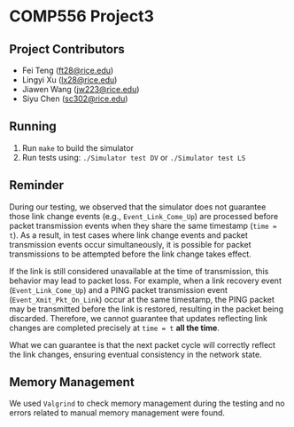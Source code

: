# COMP556 Project3

## Project Contributors
- Fei Teng (ft28@rice.edu)
- Lingyi Xu (lx28@rice.edu)
- Jiawen Wang (jw223@rice.edu)
- Siyu Chen (sc302@rice.edu)

## Running
1. Run `make` to build the simulator
2. Run tests using: `./Simulator test DV` or `./Simulator test LS`

## Reminder
During our testing, we observed that the simulator does not guarantee those link change events (e.g., `Event_Link_Come_Up`) are processed before packet transmission events when they share the same timestamp (`time = t`). As a result, in test cases where link change events and packet transmission events occur simultaneously, it is possible for packet transmissions to be attempted before the link change takes effect.

If the link is still considered unavailable at the time of transmission, this behavior may lead to packet loss. For example, when a link recovery event (`Event_Link_Come_Up`) and a PING packet transmission event (`Event_Xmit_Pkt_On_Link`) occur at the same timestamp, the PING packet may be transmitted before the link is restored, resulting in the packet being discarded. Therefore, we cannot guarantee that updates reflecting link changes are completed precisely at `time = t` **all the time**.

What we can guarantee is that the next packet cycle will correctly reflect the link changes, ensuring eventual consistency in the network state.

## Memory Management
We used `Valgrind` to check memory management during the testing and no errors related to manual memory management were found.
